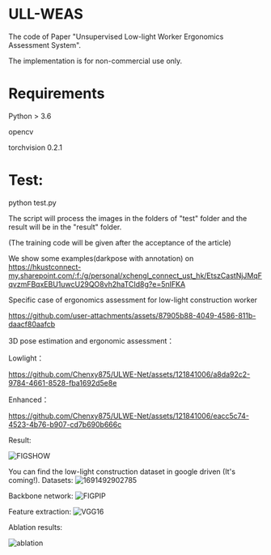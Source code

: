 

# ULL-WEAS
The code of Paper "Unsupervised Low-light Worker Ergonomics Assessment System".

The implementation is for non-commercial use only.

# Requirements
Python > 3.6

opencv

torchvision 0.2.1

# Test:

python test.py 

The script will process the images in the folders of "test" folder and the result will be in the "result" folder. 

(The training code will be given after the acceptance of the article)

We show some examples(darkpose with annotation) on https://hkustconnect-my.sharepoint.com/:f:/g/personal/xchengl_connect_ust_hk/EtszCastNjJMqFqvzmFBqxEBU1uwcU29QO8vh2haTCId8g?e=5nIFKA


Specific case of ergonomics assessment for low-light construction worker 





https://github.com/user-attachments/assets/87905b88-4049-4586-811b-daacf80aafcb





3D pose estimation and ergonomic assessment：

Lowlight：



https://github.com/Chenxy875/ULWE-Net/assets/121841006/a8da92c2-9784-4661-8528-fba1692d5e8e




Enhanced：


https://github.com/Chenxy875/ULWE-Net/assets/121841006/eacc5c74-4523-4b76-b907-cd7b690b666c




Result:


![FIGSHOW](https://github.com/Chenxy875/UIRE-Net/assets/121841006/3a83e0ab-13dd-4c3f-98b0-40dda054b551)



You  can find the low-light construction dataset in google driven (It's coming!). 
Datasets:
![1691492902785](https://github.com/Chenxy875/UIRE-Net/assets/121841006/814bca86-2a37-4d35-8037-b50c47d0d545)

Backbone network:
![FIGPIP](https://github.com/Chenxy875/UIRE-Net/assets/121841006/5adb48cc-2887-4e12-a5f6-e2a98926a580)

Feature extraction:
![VGG16](https://github.com/Chenxy875/UIRE-Net/assets/121841006/c0c2df7d-e1da-4e02-a875-aebfa8de048b)

Ablation results:

![ablation](https://github.com/Chenxy875/UIRE-Net/assets/121841006/40466533-6a81-48f7-9f8d-e125b3b80f86)

